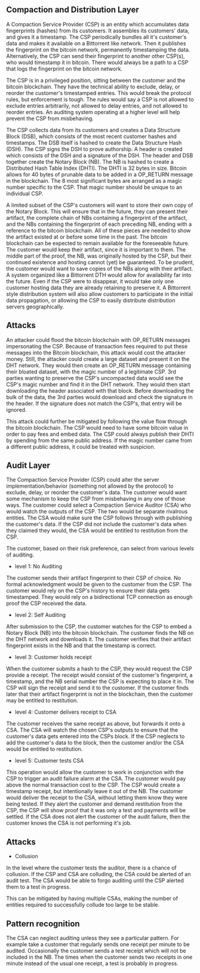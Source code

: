 Compaction and Distribution Layer  
----------------------------------------------

A Compaction Service Provider (CSP) is an entity which accumulates data fingerprints (hashes) from its customers.  It assembles its customers' data, and gives it a timestamp.  The CSP periodically bundles all it's customer's data and makes it available on a Bittorrent like network.  Then it publishes the fingerprint on the bitcoin network, permanently timestamping the data. Alternatively, the CSP can send their fingerprint to another other CSP(s), who would timestamp it in bitcoin.  There would always be a path to a CSP that logs the fingerprint on the bitcoin network.

The CSP is in a privileged position, sitting between the customer and the bitcoin blockchain.  They have the technical ability to exclude, delay, or reorder the customer's timestamped entries. This would break the protocol rules, but enforcement is tough.  The rules would say a CSP is not allowed to exclude entries arbitrarily, not allowed to delay entries, and not allowed to reorder entries.  An auditing system operating at a higher level will help prevent the CSP from misbehaving.  

The CSP collects data from its customers and creates a Data Structure Block (DSB), which consists of the most recent customer hashes and timestamps.  The DSB itself is hashed to create the Data Structure Hash (DSH).  The CSP signs the DSH to prove authorship.  A header is created which consists of the DSH and a signature of the DSH.  The header and DSB together create the Notary Block (NB).  The NB is hashed to create a Distributed Hash Table Index (DHTI).  The DHTI is 32 bytes in size.  Bitcoin allows for 40 bytes of prunable data to be added in a OP_RETURN message in the blockchain.  The 8 most significant bytes are arranged as a magic number specific to the CSP.  That magic number should be unique to an individual CSP.

A limited subset of the CSP's customers will want to store their own copy of the Notary Block.  This will ensure that in the future, they can present their artifact, the complete chain of NBs containing a fingerprint of the artifact, and the NBs containing the fingerprint of each preceding NB, ending with a reference to the bitcoin blockchain.  All of these pieces are needed to show the artifact existed at or before some time in the past.  The bitcoin blockchain can be expected to remain available for the foreseeable future.  The customer would keep their artifact, since it is important to them.  The middle part of the proof, the NB, was originally hosted by the CSP, but their continued existence and hosting cannot (yet) be guaranteed.  To be prudent, the customer would want to save copies of the NBs along with their artifact.  A system organized like a Bittorrent DTH would allow for availability far into the future.  Even if the CSP were to disappear, it would take only one customer hosting data they are already retaining to preserve it.  A Bittorrent style distribution system will also allow customers to participate in the initial data propagation, or allowing the CSP to easily distribute distribution servers geographically.

Attacks
-----------

An attacker could flood the bitcoin blockchain with OP_RETURN messages impersonating the CSP.  Because of transaction fees required to put these messages into the Bitcoin blockchain, this attack would cost the attacker money.  Still, the attacker could create a large dataset and present it on the DHT network.  They would then create an OP_RETURN message containing their bloated dataset, with the magic number of a legitimate CSP.  3rd parties wanting to preserve the CSP's uncompacted data would see the CSP's magic number and find it in the DHT network.  They would then start downloading the header associated with that block.  Before downloading the bulk of the data, the 3rd parties would download and check the signature in the header.  If the signature does not match the CSP's, that entry will be ignored.

This attack could further be mitigated by following the value flow through the bitcoin blockchain.  The CSP would need to have some bitcoin value in order to pay fees and embed data.  The CSP could always publish their DHTI by spending from the same public address.  If the magic number came from a different public address, it could be treated with suspicion.

Audit Layer
--------------

The Compaction Service Provider (CSP) could alter the server implementation/behavior (something not allowed by the protocol) to exclude, delay, or reorder the customer's data.  The customer would want some mechanism to keep the CSP from misbehaving in any one of those ways.  The customer could select a Compaction Service Auditor (CSA) who would watch the outputs of the CSP.  The two would be separate rivalrous entities.  The CSA would make sure the CSP follows through with publishing the customer's data.  If the CSP did not include the customer's data when they claimed they would, the CSA would be entitled to restitution from the CSP.

The customer, based on their risk preference, can select from various levels of auditing.

* level 1: No Auditing

The customer sends their artifact fingerprint to their CSP of choice. No formal acknowledgment would be given to the customer from the CSP.  The customer would rely on the CSP's history to ensure their data gets timestamped.  They would rely on a bidirectional TCP connection as enough proof the CSP received the data.

* level 2: Self Auditing

After submission to the CSP, the customer watches for the CSP to embed a Notary Block (NB) into the bitcoin blockchain.  The customer finds the NB on the DHT network and downloads it.  The customer verifies that their artifact fingerprint exists in the NB and that the timestamp is correct.

* level 3: Customer holds receipt

When the customer submits a hash to the CSP, they would request the CSP provide a receipt.  The receipt would consist of the customer's fingerprint, a timestamp, and the NB serial number the CSP is expecting to place it in.  The CSP will sign the receipt and send it to the customer.  If the customer finds later that their artifact fingerprint is not in the blockchain, then the customer may be entitled to restitution.  

* level 4: Customer delivers receipt to CSA

The customer receives the same receipt as above, but forwards it onto a CSA.  The CSA will watch the chosen CSP's outputs to ensure that the customer's data gets entered into the CSPs block.  If the CSP neglects to add the customer's data to the block, then the customer and/or the CSA would be entitled to restitution.

* level 5: Customer tests CSA

This operation would allow the customer to work in conjunction with the CSP to trigger an audit failure alarm at the CSA.  The customer would pay above the normal transaction cost to the CSP.  The CSP would create a timestamp receipt, but intentionally leave it out of the NB.  The customer would deliver the receipt to the CSA, without letting them know they were being tested.  If they alert the customer and demand restitution from the CSP, the CSP will show proof that it was only a test and payments will be settled.  If the CSA does not alert the customer of the audit failure, then the customer knows the CSA is not performing it's job.

Attacks
-----------

* Collusion

In the level where the customer tests the auditor, there is a chance of collusion.  If the CSP and CSA are colluding, the CSA could be alerted of an audit test.  The CSA would be able to forgo auditing until the CSP alerted them to a test in progress.

This can be mitigated by having multiple CSAs, making the number of entities required to successfully collude too large to be stable.

Pattern recognition
-------------------------

The CSA can neglect auditing unless they see a particular pattern.  For example take a customer that regularly sends one receipt per minute to be audited.  Occasionally the customer sends a test receipt which will not be included in the NB.  The times when the customer sends two receipts in one minute instead of the usual one receipt, a test is probably in progress.  

